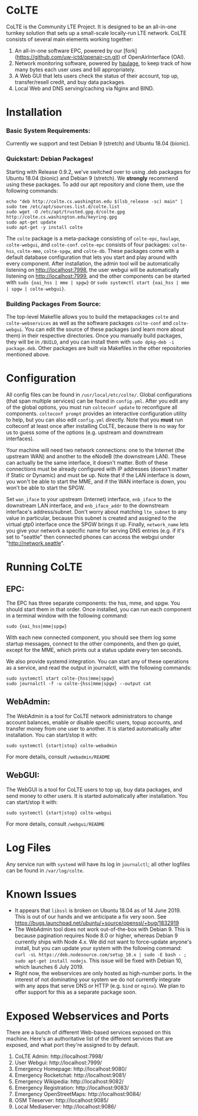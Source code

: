 # CoLTE
CoLTE is the Community LTE Project. It is designed to be an all-in-one turnkey solution that sets up a small-scale locally-run LTE network. CoLTE consists of several main elements working together:
1) An all-in-one software EPC, powered by our [fork] (https://github.com/uw-ictd/openair-cn.git) of OpenAirInterface (OAI).
2) Network monitoring software, powered by [haulage](https://github.com/uw-ictd/haulage), to keep track of how many bytes each user uses and bill appropriately.
3) A Web GUI that lets users check the status of their account, top up, transfer/resell credit, and buy data packages.
4) Local Web and DNS serving/caching via Nginx and BIND.

# Installation
### Basic System Requirements:
Currently we support and test Debian 9 (stretch) and Ubuntu 18.04 (bionic).

### Quickstart: Debian Packages!
Starting with Release 0.9.2, we've switched over to using .deb packages for Ubuntu 18.04 (bionic) and Debian 9 (stretch). We **strongly** recommend using these packages. To add our apt repository and clone them, use the following commands:
```
echo "deb http://colte.cs.washington.edu $(lsb_release -sc) main" | sudo tee /etc/apt/sources.list.d/colte.list
sudo wget -O /etc/apt/trusted.gpg.d/colte.gpg http://colte.cs.washington.edu/keyring.gpg
sudo apt-get update
sudo apt-get -y install colte
```
The `colte` package is a meta-package consisting of `colte-epc`, `haulage`, `colte-webgui`, and `colte-conf`. `colte-epc` consists of four packages: `colte-hss`, `colte-mme`, `colte-spgw`, and `colte-db`. These packages come with a default database configuration that lets you start and play around with every component. After installation, the admin tool will be automatically listening on [http://localhost:7998](http://localhost:7998), the user webgui will be automatically listening on [http://localhost:7999](http://localhost:7999), and the other components can be started with `sudo {oai_hss | mme | spgw}` or `sudo systemctl start {oai_hss | mme | spgw | colte-webgui}`.

### Building Packages From Source:
The top-level Makefile allows you to build the metapackages `colte` and `colte-webservices` as well as the software packages `colte-conf` and `colte-webgui`. You can edit the source of these packages (and learn more about them) in their respective directories. Once you manually build packages, they will be in `/BUILD`, and you can install them with `sudo dpkg-deb -i package.deb`. Other packages are built via Makefiles in the other repositories mentioned above.

# Configuration
All config files can be found in `/usr/local/etc/colte/`. Global configurations (that span multiple services) can be found in `config.yml`. After you edit any of the global options, you must run `colteconf update` to reconfigure all components. `colteconf prompt` provides an interactive configuration utility to help, but you can also edit `config.yml` directly. Note that you **must** run colteconf at least once after installing CoLTE, because there is no way for us to guess some of the options (e.g. upstream and downstream interfaces).

Your machine will need two network connections: one to the Internet (the upstream WAN) and another to the eNodeB (the downstream LAN). These can actually be the same interface, it doesn't matter. Both of these connections must be already configured with IP addresses (doesn't matter if Static or Dynamic) and must be up. Note that if the LAN interface is down, you won't be able to start the MME, and if the WAN interface is down, you won't be able to start the SPGW.

Set `wan_iface` to your upstream (Internet) interface, `enb_iface` to the downstream LAN interface, and `enb_iface_addr` to the downstream interface's address/subnet. Don't worry about matching `lte_subnet` to any value in particular, because this subnet is created and assigned to the virtual gtp0 interface once the SPGW brings it up. Finally, `network_name` lets you give your network a specific name for serving DNS entries (e.g. if it's set to "seattle" then connected phones can access the webgui under "http://network.seattle".

# Running CoLTE
## EPC:
The EPC has three separate components: the hss, mme, and spgw. You should start them in that order. Once installed, you can run each component in a terminal window with the following command:
```
sudo {oai_hss|mme|spgw}
```

With each new connected component, you should see them log some startup messages, connect to the other components, and then go quiet, except for the MME, which prints out a status update every ten seconds.

We also provide systemd integration. You can start any of these operations as a service, and read the output in journalctl, with the following commands:
```
sudo systemctl start colte-{hss|mme|spgw}
sudo journalctl -f -u colte-{hss|mme|spgw} --output cat
```

## WebAdmin:
The WebAdmin is a tool for CoLTE network administrators to change account balances, enable or disable specific users, topup accounts, and transfer money from one user to another. It is started automatically after installation. You can start/stop it with:
```
sudo systemctl {start|stop} colte-webadmin
```
For more details, consult `/webadmin/README`

## WebGUI:
The WebGUI is a tool for CoLTE users to top up, buy data packages, and send money to other users. It is started automatically after installation. You can start/stop it with:
```
sudo systemctl {start|stop} colte-webgui
```
For more details, consult `/webgui/README`

# Log Files
Any service run with `systemd` will have its log in `journalctl`; all other logfiles can be found in `/var/log/colte`.

# Known Issues
- It appears that `libssl` is broken on Ubuntu 18.04 as of 14 June 2019. This is out of our hands and we anticipate a fix very soon. See https://bugs.launchpad.net/ubuntu/+source/openssl/+bug/1832919
- The WebAdmin tool does not work out-of-the-box with Debian 9. This is because pagination requires Node 8.0 or higher, whereas Debian 9 currently ships with Node 4.x. We did not want to force-update anyone's install, but you can update your system with the following command: `curl -sL https://deb.nodesource.com/setup_10.x | sudo -E bash - ; sudo apt-get install nodejs`. This issue will be fixed with Debian 10, which launches 6 July 2019.
- Right now, the webservices are only hosted as high-number ports. In the interest of not dominating your system we do not currently integrate with any apps that serve DNS or HTTP (e.g. `bind` or `nginx`). We plan to offer support for this as a separate package soon.

# Exposed Webservices and Ports
There are a bunch of different Web-based services exposed on this machine. Here's an authoritative list of the different services that are exposed, and what port they're assigned to by default.

1. CoLTE Admin: http://localhost:7998/
2. User Webgui: http://localhost:7999/
3. Emergency Homepage: http://localhost:9080/
4. Emergency Rocketchat: http://localhost:9081/
5. Emergency Wikipedia: http://localhost:9082/
6. Emergency Registration: http://localhost:9083/
7. Emergency OpenStreetMaps: http://localhost:9084/
8. OSM Tileserver: http://localhost:9085/
9. Local Mediaserver: http://localhost:9086/
